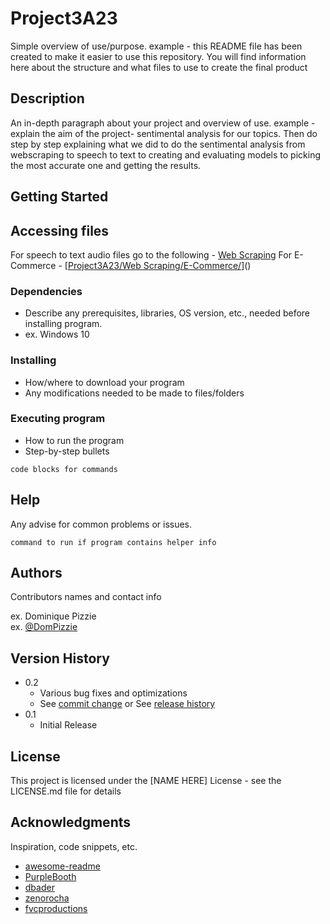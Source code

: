 # Project3A23

Simple overview of use/purpose. example - this README file has been created to make it easier to use this repository. You will find information here about the structure and what files to use to create the final product 

## Description

An in-depth paragraph about your project and overview of use.
example - explain the aim of the project- sentimental analysis for our topics. Then do step by step explaining what we did to do the sentimental analysis from webscraping to speech to text to creating and evaluating models to picking the most accurate one and getting the results. 

## Getting Started

## Accessing files 
For speech to text audio files go to the following - [Web Scraping]() 
For E-Commerce - [[Project3A23/Web Scraping/E-Commerce/](https://github.com/dibadabir/Project3A23/tree/main/Web%20Scraping/E-Commerce)]() 

### Dependencies

* Describe any prerequisites, libraries, OS version, etc., needed before installing program.
* ex. Windows 10

### Installing

* How/where to download your program
* Any modifications needed to be made to files/folders

### Executing program

* How to run the program
* Step-by-step bullets
```
code blocks for commands
```

## Help

Any advise for common problems or issues.
```
command to run if program contains helper info
```

## Authors

Contributors names and contact info

ex. Dominique Pizzie  
ex. [@DomPizzie](https://twitter.com/dompizzie)

## Version History

* 0.2
    * Various bug fixes and optimizations
    * See [commit change]() or See [release history]()
* 0.1
    * Initial Release

## License

This project is licensed under the [NAME HERE] License - see the LICENSE.md file for details

## Acknowledgments

Inspiration, code snippets, etc.
* [awesome-readme](https://github.com/matiassingers/awesome-readme)
* [PurpleBooth](https://gist.github.com/PurpleBooth/109311bb0361f32d87a2)
* [dbader](https://github.com/dbader/readme-template)
* [zenorocha](https://gist.github.com/zenorocha/4526327)
* [fvcproductions](https://gist.github.com/fvcproductions/1bfc2d4aecb01a834b46)
